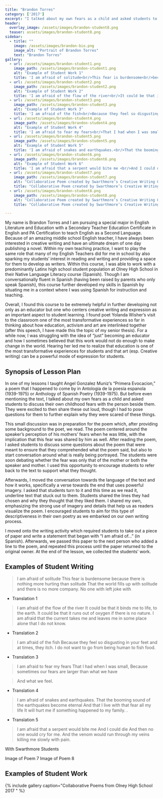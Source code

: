 ```yaml
---
title: "Brandon Torres"
category: ['2017']
excerpt: "I talked about my own fears as a child and asked students to discuss their own childhood fears."
header:
  overlay_image: /assets/images/brandon-student8.png
  teaser: assets/images/brandon-student8.png
sidebar:
  - title: ""
    image: /assets/images/brandon-bio.png
    image_alt: "Portrait of Brandon Torres"
    text: "Brandon Torres"
gallery:
  - url: /assets/images/brandon-student1.png
    image_path: /assets/images/brandon-student1.png
    alt: "Example of Student Work 1"
    title: 'I am afraid of solitude<br/>This fear is burdensome<br/>because there is nothing<br/>more hurting than solitude<br/>That the world fills up with<br/>solitude and there is no more company.<br/>No one with left joke with'
  - url: /assets/images/brandon-student2.png
    image_path: /assets/images/brandon-student2.png
    alt: "Example of Student Work 2"
    title: 'I am afraid of the flow of the river<br/>It could be that it binds me to life, to the earth.<br/>It could be that it runs out of oxygen if there is no nature.<br/>I am afraid that the current takes me and leaves me in some place <br/>alone that I do not know.'
  - url: /assets/images/brandon-student3.png
    image_path: /assets/images/brandon-student3.png
    alt: "Example of Student Work 3"
    title: 'I am afraid of the fish<br/>Because they feel so disgusting in your feet and at times, they itch.<br/>I do not want to go from being human to fish food.'
  - url: /assets/images/brandon-student4.png
    image_path: /assets/images/brandon-student4.png
    alt: "Example of Student Work 4"
    title: 'I am afraid to fear my fears<br/>That I had when I was small,<br/>Because sometimes our fears<br/>are larger than what we have<br/><br/>And what we feel.'
  - url: /assets/images/brandon-student5.png
    image_path: /assets/images/brandon-student5.png
    alt: "Example of Student Work 5"
    title: 'I am afraid of snakes and earthquakes.<br/>That the booming sound of the earthquakes become eternal<br/>And that I live with that fear all my life<br/>It will hurt me if something happened to my family'
  - url: /assets/images/brandon-student6.png
    image_path: /assets/images/brandon-student6.png
    alt: "Example of Student Work 6"
    title: 'I am afraid that a serpent would bite me <br/>And I could die<br/>And then no one would cry for me.<br/>And the venom would run<br/>through my veins killing me<br/>slowly with pain.'
  - url: /assets/images/brandon-student7.png
    image_path: /assets/images/brandon-student7.png
    alt: "Collaborative Poem created by Swarthmore’s Creative Writing Outreach Class 2017"
    title: "Collaborative Poem created by Swarthmore’s Creative Writing Outreach Class 2017 when I practiced this lesson with them."  
  - url: /assets/images/brandon-student8.png
    image_path: /assets/images/brandon-student8.png
    alt: "Collaborative Poem created by Swarthmore’s Creative Writing Outreach Class 2017"
    title: "Collaborative Poem created by Swarthmore’s Creative Writing Outreach Class 2017 when I practiced this lesson with them."

---
```

My name is Brandon Torres and I am pursuing a special major in English Literature and Education with a Secondary Teacher Education Certificate in English and PA Certification to teach English as a Second Language. Because of an amazing middle school English teacher, I have always been interested in creative writing and have an ultimate dream of one day publishing a novel. Within my own teaching practice, I want to play the same role that many of my English Teachers did for me in school by also sparking my students’ interest in reading and writing and providing a space for them to develop as writers. Within this course, I was able to work with a predominantly Latinx high school student population at Olney High School in their Native Language Literacy course (Spanish). Though I am conversationally fluent in Spanish (having been raised by parents who only speak Spanish), this course further developed my skills in Spanish by situating me in a context where I was using Spanish for instruction and teaching.

Overall, I found this course to be extremely helpful in further developing not only as an educator but one who centers creative writing and expression as an important aspect to student learning.  I found poet Yolanda Wisher’s visit to the classroom one of the most transformative experiences so far in thinking about how education, activism and art are interlinked together (after this speech, I have made this the topic of my senior thesis). For a while now, I was struggling with the idea of “just” becoming an educator and how I sometimes believed that this work would not do enough to make change in the world. Hearing her led me to realize that education is one of the most transformative experiences for students and that art (esp. Creative writing) can be a powerful mode of expression for students.

## Synopsis of Lesson Plan
    
In one of my lessons I taught Angel Gonzalez Muniz’s “Primera Evocacion,” a poem that I happened to come by in Antologia de la poesia espanola (1939-1975) or Anthology of Spanish Poetry (1939-1975). But before even mentioning the text, I talked about my own fears as a child and asked students to discuss their own childhood fears with the person beside them. They were excited to then share these out loud, though I had to pose questions for them to further explain why they were scared of these things.

This small discussion was in preparation for the poem which, after providing some background to the poet, we read. The poem centered around the speaker’s perception of his mothers’ fears when he was little, with the implication that this fear was shared by him as well. After reading the poem, I asked students to discuss some questions about the poem that were meant to ensure that they comprehended what the poem said, but also to start conversation around what is really being portrayed. The students were soon debating whether the fear was only that of the mother or both the speaker and mother. I used this opportunity to encourage students to refer back to the text to support what they thought.

Afterwards, I moved the conversation towards the language of the text and how it works, specifically a verse towards the end that uses powerful imagery. I asked that students turn to it and this time as we read it, underline text that stuck out to them. Students shared the lines they had chosen and why they thought that they liked them. I shared my own, emphasizing the strong use of imagery and details that help us as readers visualize the poem. I encouraged students to aim for this type of descriptiveness in their own poetry as we embarked on our own writing process.

I moved onto the writing activity which required students to take out a piece of paper and write a statement that began with “I am afraid of…” (in Spanish). Afterwards, we passed this paper to the next person who added a line to the poem, and repeated this process until the paper returned to the original owner. At the end of the lesson, we collected the students’ work.

## Examples of Student Writing

> I am afraid of solitude
> This fear is burdensome 
> because there is nothing 
> more hurting than solitude
> That the world fills up with 
> solitude and there is no more company.
> No one with left joke with
- Translation 1

> I am afraid of the flow of the river
> It could be that it binds me to life, to the earth.
> It could be that it runs out of oxygen if there is no nature.
> I am afraid that the current takes me and leaves me in some place 
> alone that I do not know.
- Translation 2

> I am afraid of the fish
> Because they feel so disgusting in your feet and at times, they itch.
> I do not want to go from being human to fish food.

- Translation 3

> I am afraid to fear my fears
> That I had when I was small,
> Because sometimes our fears
> are larger than what we have

> And what we feel.
- Translation 4

> I am afraid of snakes and earthquakes.
> That the booming sound of the earthquakes become eternal
> And that I live with that fear all my life
> It will hurt me if something happened to my family.
.

- Translation 5

> I am afraid that a serpent would bite me 
> And I could die
> And then no one would cry for me.
> And the venom would run
> through my veins killing me
> slowly with pain.


With Swarthmore Students

Image of Poem 7
Image of Poem 8

## Examples of Student Work

{% include gallery caption="Collaborative Poems from Olney High School 2017
" %}
